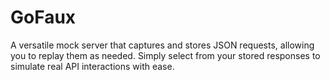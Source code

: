 # GoFaux

A versatile mock server that captures and stores JSON requests, allowing you to replay them as needed. Simply select from your stored responses to simulate real API interactions with ease.

